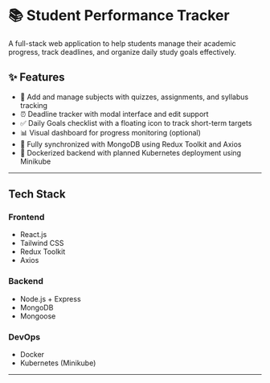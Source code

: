 # 📚 Student Performance Tracker

A full-stack web application to help students manage their academic progress, track deadlines, and organize daily study goals effectively.

## ✨ Features

- 📖 Add and manage subjects with quizzes, assignments, and syllabus tracking
- ⏰ Deadline tracker with modal interface and edit support
- ✅ Daily Goals checklist with a floating icon to track short-term targets
- 📊 Visual dashboard for progress monitoring (optional)
- 🔗 Fully synchronized with MongoDB using Redux Toolkit and Axios
- 🐳 Dockerized backend with planned Kubernetes deployment using Minikube

---

##  Tech Stack

### Frontend
- React.js
- Tailwind CSS
- Redux Toolkit
- Axios

### Backend
- Node.js + Express
- MongoDB
- Mongoose

### DevOps
- Docker
- Kubernetes (Minikube)

---

